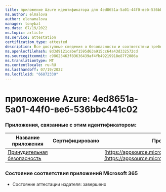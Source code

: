 ```yaml
---
title: приложение Azure идентификатора для 4ed8651a-5a01-44f0-веб-536bbc441c02
ms.author: elmalova
author: elenamalova
manager: tonybal
ms.date: 07/19/2022
ms.topic: article
ms.service: attestation
certification_type: attested
description: Все доступные сведения о безопасности и соответствии требованиям для 4ed8651a-5a01-44f0-веб-536bbc441c02.
ms.openlocfilehash: 8d3d9121cabef1595d63a915cc64a43d332572cd
ms.sourcegitcommit: c98623463f83636439af4fb49219918e87f2086a
ms.translationtype: MT
ms.contentlocale: ru-RU
ms.lasthandoff: 07/19/2022
ms.locfileid: "66872330"
---
```

# <a name="azure-app-id-4ed8651a-5a01-44f0-abdf-536bbc441c02"></a>приложение Azure: 4ed8651a-5a01-44f0-веб-536bbc441c02


### <a name="apps-associated-with-this-id"></a>Приложения, связанные с этим идентификатором:
| **Название приложения** | **Сертифицировано** | **Просмотр в AppSource** |
|--------------|---------------|-----------------------|
| [Принудительная безопасность](../forward/WA200002833.md) |  | [https://appsource.microsoft.com/product/office/WA200002833](https://appsource.microsoft.com/product/office/WA200002833) |

### <a name="microsoft-365-app-compliance-status"></a>Состояние соответствия приложений Microsoft 365
- Состояние аттестации издателя: завершено
